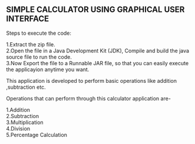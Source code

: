 ## SIMPLE CALCULATOR USING GRAPHICAL USER INTERFACE  

Steps to execute the code:

1.Extract the zip file.  
2.Open the file in a Java Development Kit (JDK), Compile and build the java source file to run the code.  
3.Now Export the file to a Runnable JAR file, so that you can easily execute the applicayion anytime you want.  

This application is developed to perform basic operations like addition ,subtraction etc.  

Operations that can perform through this calculator application are-  

1.Addition  
2.Subtraction  
3.Multiplication  
4.Division  
5.Percentage Calculation  


